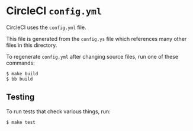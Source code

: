 # CircleCI `config.yml`

CircleCI uses the `config.yml` file.

This file is generated from the `config.ys` file which references many other
files in this directory.

To regenerate `config.yml` after changing source files, run one of these
commands:

```
$ make build
$ bb build
```


## Testing

To run tests that check various things, run:

```
$ make test
```
